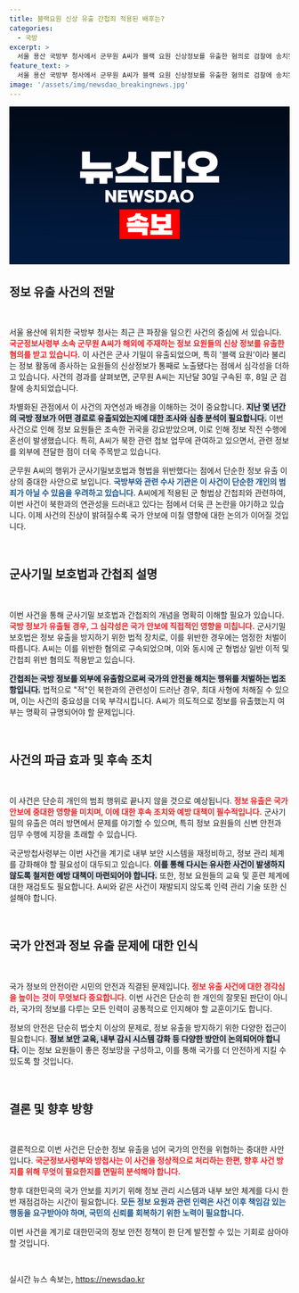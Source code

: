 ```yaml
---
title: 블랙요원 신상 유출 간첩죄 적용된 배후는?
categories:
  - 국방
excerpt: >
  서울 용산 국방부 청사에서 군무원 A씨가 블랙 요원 신상정보를 유출한 혐의로 검찰에 송치됐다. 북한과의 연관성도 제기되며, 정보유출 사태로 해외 요원들이 급히 귀국하는 소동이 발생했다. 과연 그 진실은?
feature_text: >
  서울 용산 국방부 청사에서 군무원 A씨가 블랙 요원 신상정보를 유출한 혐의로 검찰에 송치됐다. 북한과의 연관성도 제기되며, 정보유출 사태로 해외 요원들이 급히 귀국하는 소동이 발생했다. 과연 그 진실은?
image: '/assets/img/newsdao_breakingnews.jpg'
---
```


<p><img src="/assets/img/newsdao_breakingnews.jpg" alt="koreaapp 속보" /></p>

<h2 data-ke-size="size26">정보 유출 사건의 전말</h2>

<p data-ke-size="size16">&nbsp;</p>

<p>서울 용산에 위치한 국방부 청사는 최근 큰 파장을 일으킨 사건의 중심에 서 있습니다. <b><span style="color: #ee2323;">국군정보사령부 소속 군무원 A씨가 해외에 주재하는 정보 요원들의 신상 정보를 유출한 혐의를 받고 있습니다.</span></b> 이 사건은 군사 기밀이 유출되었으며, 특히 '블랙 요원'이라 불리는 정보 활동에 종사하는 요원들의 신상정보가 통째로 노출됐다는 점에서 심각성을 더하고 있습니다. 사건의 경과를 살펴보면, 군무원 A씨는 지난달 30일 구속된 후, 8일 군 검찰에 송치되었습니다.</p>

<p>차별화된 관점에서 이 사건의 자연성과 배경을 이해하는 것이 중요합니다. <b><span style="background-color: #21538527;">지난 몇 년간의 국방 정보가 어떤 경로로 유출되었는지에 대한 조사와 심층 분석이 필요합니다.</span></b> 이번 사건으로 인해 정보 요원들은 조속한 귀국을 강요받았으며, 이로 인해 정보 작전 수행에 혼선이 발생했습니다. 특히, A씨가 북한 관련 첩보 업무에 관여하고 있으면서, 관련 정보를 외부에 전달한 점이 더욱 주목받고 있습니다.</p>

<p>군무원 A씨의 행위가 군사기밀보호법과 형법을 위반했다는 점에서 단순한 정보 유출 이상의 중대한 사안으로 보입니다. <b><span style="color: #1a5490;">국방부와 관련 수사 기관은 이 사건이 단순한 개인의 범죄가 아닐 수 있음을 우려하고 있습니다.</span></b> A씨에게 적용된 군 형법상 간첩죄와 관련하여, 이번 사건이 북한과의 연관성을 드러내고 있다는 점에서 더욱 큰 논란을 야기하고 있습니다. 이제 사건의 진상이 밝혀질수록 국가 안보에 미칠 영향에 대한 논의가 이어질 것입니다.</p>

<p data-ke-size="size16">&nbsp;</p>

<h2 data-ke-size="size26">군사기밀 보호법과 간첩죄 설명</h2>

<p data-ke-size="size16">&nbsp;</p>

<p>이번 사건을 통해 군사기밀 보호법과 간첩죄의 개념을 명확히 이해할 필요가 있습니다. <b><span style="color: #ee2323;">국방 정보가 유출될 경우, 그 심각성은 국가 안보에 직접적인 영향을 미칩니다.</span></b> 군사기밀보호법은 정보 유출을 방지하기 위한 법적 장치로, 이를 위반한 경우에는 엄정한 처벌이 따릅니다. A씨는 이를 위반한 혐의로 구속되었으며, 이와 동시에 군 형법상 일반 이적 및 간첩죄 위반 혐의도 적용받고 있습니다.</p>

<p><b><span style="background-color: #21538527;">간첩죄는 국방 정보를 외부에 유출함으로써 국가의 안전을 해치는 행위를 처벌하는 법조항입니다.</span></b> 법적으로 "적"인 북한과의 관련성이 드러난 경우, 최대 사형에 처해질 수 있으며, 이는 사건의 중요성을 더욱 부각시킵니다. A씨가 의도적으로 정보를 유출했는지 여부는 명확히 규명되어야 할 문제입니다.</p>

<p data-ke-size="size16">&nbsp;</p>

<h2 data-ke-size="size26">사건의 파급 효과 및 후속 조치</h2>

<p data-ke-size="size16">&nbsp;</p>

<p>이 사건은 단순히 개인의 범죄 행위로 끝나지 않을 것으로 예상됩니다. <b><span style="color: #ee2323;">정보 유출은 국가 안보에 중대한 영향을 미치며, 이에 대한 후속 조치와 예방 대책이 필수적입니다.</span></b> 군사기밀의 유출은 여러 방면에서 문제를 야기할 수 있으며, 특히 정보 요원들의 신변 안전과 임무 수행에 지장을 초래할 수 있습니다.</p>

<p>국군방첩사령부는 이번 사건을 계기로 내부 보안 시스템을 재정비하고, 정보 관리 체계를 강화해야 할 필요성이 대두되고 있습니다. <b><span style="background-color: #21538527;">이를 통해 다시는 유사한 사건이 발생하지 않도록 철저한 예방 대책이 마련되어야 합니다.</span></b> 또한, 정보 요원들의 교육 및 훈련 체계에 대한 재검토도 필요합니다. A씨와 같은 사건이 재발되지 않도록 인력 관리 기술 또한 신설해야 합니다.</p>

<p data-ke-size="size16">&nbsp;</p>

<h2 data-ke-size="size26">국가 안전과 정보 유출 문제에 대한 인식</h2>

<p data-ke-size="size16">&nbsp;</p>

<p>국가 정보의 안전이란 시민의 안전과 직결된 문제입니다. <b><span style="color: #ee2323;">정보 유출 사건에 대한 경각심을 높이는 것이 무엇보다 중요합니다.</span></b> 이번 사건은 단순히 한 개인의 잘못된 판단이 아니라, 국가의 정보를 다루는 모든 인력이 공통적으로 인지해야 할 교훈이기도 합니다.</p>

<p>정보의 안전은 단순히 법숫치 이상의 문제로, 정보 유출을 방지하기 위한 다양한 접근이 필요합니다. <b><span style="background-color: #21538527;">정보 보안 교육, 내부 감시 시스템 강화 등 다양한 방안이 논의되어야 합니다.</span></b> 이는 정보 요원들이 좋은 정보망을 구성하고, 이를 통해 국가를 더 안전하게 지킬 수 있도록 할 것입니다.</p>

<p data-ke-size="size16">&nbsp;</p>

<h2 data-ke-size="size26">결론 및 향후 방향</h2>

<p data-ke-size="size16">&nbsp;</p>

<p>결론적으로 이번 사건은 단순한 정보 유출을 넘어 국가의 안전을 위협하는 중대한 사안입니다. <b><span style="color: #ee2323;">국군정보사령부와 방첩사는 이 사건을 정상적으로 처리하는 한편, 향후 사건 방지를 위해 무엇이 필요한지를 면밀히 분석해야 합니다.</span></b> </p>

<p>향후 대한민국의 국가 안보를 지키기 위해 정보 관리 시스템과 내부 보안 체계를 다시 한번 재점검하는 시간이 필요합니다. <b><span style="color: #1a5490;">모든 정보 요원과 관련 인력은 사건 이후 책임감 있는 행동을 요구받아야 하며, 국민의 신뢰를 회복하기 위한 노력이 필요합니다.</span></b> </p>

<p>이번 사건을 계기로 대한민국의 정보 안전 정책이 한 단계 발전할 수 있는 기회로 삼아야 할 것입니다.</p>

<p data-ke-size="size16">&nbsp;</p>
실시간 뉴스 속보는, <a href="https://newsdao.kr" rel="dofollow">https://newsdao.kr</a>


